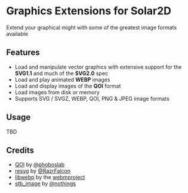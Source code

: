# Graphics Extensions for Solar2D
Extend your graphical might with some of the greatest image formats available

## Features
- Load and manipulate vector graphics with extensive support for the **SVG1.1** and much of the **SVG2.0** spec
- Load and play animated **WEBP** images
- Load and display images of the **QOI** format
- Load images from disk or memory
- Supports SVG / SVGZ, WEBP, QOI, PNG & JPEG image formats

## Usage
TBD

## Credits
- [QOI](https://github.com/phoboslab/qoi) by [@phoboslab](https://github.com/phoboslab)
- [resvg](https://github.com/RazrFalcon/resvg) by [@RazrFalcon](https://github.com/RazrFalcon)
- [libwebp](https://github.com/webmproject/libwebp) by the [webmproject](https://github.com/webmproject)
- [stb_image](https://github.com/nothings/stb/blob/master/stb_image.h) by [@nothings](https://github.com/nothings)
